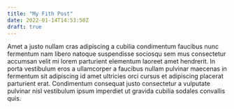 ```yaml
---
title: "My Fith Post"
date: 2022-01-14T14:53:50Z
draft: true
---
```


Amet a justo nullam cras adipiscing a cubilia condimentum faucibus nunc fermentum nam libero natoque suspendisse sociosqu sem mus consectetur accumsan velit mi lorem parturient elementum laoreet amet hendrerit. In porta vestibulum eros a ullamcorper a faucibus nullam pulvinar maecenas in fermentum sit adipiscing id amet ultricies orci cursus et adipiscing placerat parturient erat. Condimentum consequat justo consectetur a vulputate pulvinar nisl vestibulum ipsum imperdiet ut gravida cubilia sodales convallis quis. 